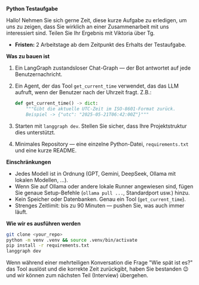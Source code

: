 **Python Testaufgabe**

Hallo! Nehmen Sie sich gerne Zeit, diese kurze Aufgabe zu erledigen, um uns zu zeigen, dass Sie wirklich an einer Zusammenarbeit mit uns interessiert sind. Teilen Sie Ihr Ergebnis mit Viktoria über Tg.

*   **Fristen:** 2 Arbeitstage ab dem Zeitpunkt des Erhalts der Testaufgabe.

**Was zu bauen ist**

1.  Ein LangGraph zustandsloser Chat-Graph — der Bot antwortet auf jede Benutzernachricht.
2.  Ein Agent, der das Tool `get_current_time` verwendet, das das LLM aufruft, wenn der Benutzer nach der Uhrzeit fragt. Z.B.:

    ```python
    def get_current_time() -> dict:
        """Gibt die aktuelle UTC-Zeit im ISO-8601-Format zurück.
        Beispiel -> {"utc": "2025-05-21T06:42:00Z"}"""
    ```

3.  Starten mit `langgraph dev`. Stellen Sie sicher, dass Ihre Projektstruktur dies unterstützt.
4.  Minimales Repository — eine einzelne Python-Datei, `requirements.txt` und eine kurze README.

**Einschränkungen**

*   Jedes Modell ist in Ordnung (GPT, Gemini, DeepSeek, Ollama mit lokalen Modellen, ...).
*   Wenn Sie auf Ollama oder andere lokale Runner angewiesen sind, fügen Sie genaue Setup-Befehle (`ollama pull ...`, Standardport usw.) hinzu.
*   Kein Speicher oder Datenbanken. Genau ein Tool (`get_current_time`).
*   Strenges Zeitlimit: bis zu 90 Minuten — pushen Sie, was auch immer läuft.

**Wie wir es ausführen werden**

```bash
git clone <your_repo>
python -m venv .venv && source .venv/bin/activate
pip install -r requirements.txt
langgraph dev
```

Wenn während einer mehrteiligen Konversation die Frage "Wie spät ist es?" das Tool auslöst und die korrekte Zeit zurückgibt, haben Sie bestanden 😉 und wir können zum nächsten Teil (Interview) übergehen.